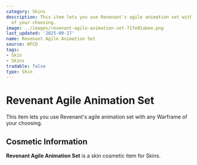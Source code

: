 ```yaml
---
category: Skins
description: This item lets you use Revenant's agile animation set with any Warframe
  of your choosing.
image: ../images/revenant-agile-animation-set-71fe01abee.png
last_updated: '2025-09-17'
name: Revenant Agile Animation Set
source: WFCD
tags:
- Skin
- Skins
tradable: false
type: Skin
---
```


# Revenant Agile Animation Set

This item lets you use Revenant's agile animation set with any Warframe of your choosing.

## Cosmetic Information

**Revenant Agile Animation Set** is a skin cosmetic item for Skins.

